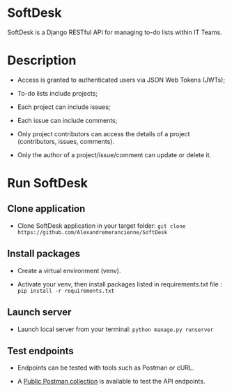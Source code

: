 # SoftDesk

SoftDesk is a Django RESTful API for managing to-do lists within IT Teams.

# Description

* Access is granted to authenticated users via JSON Web Tokens (JWTs);

* To-do lists include projects;
* Each project can include issues;
* Each issue can include comments;

* Only project contributors can access the details of a project (contributors, issues, comments).
* Only the author of a project/issue/comment can update or delete it.


# Run SoftDesk

## Clone application

* Clone SoftDesk application in your target folder: `git clone https://github.com/Alexandremerancienne/SoftDesk`

## Install packages

* Create a virtual environment (venv).

* Activate your venv, then install packages listed in requirements.txt file : `pip install -r requirements.txt`

## Launch server

* Launch local server from your terminal: `python manage.py runserver`

## Test endpoints

* Endpoints can be tested with tools such as Postman or cURL.

* A [Public Postman collection](https://documenter.getpostman.com/view/15000046/Tzeaj6GQ) is available to test the API endpoints.
